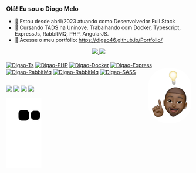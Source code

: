 ### Olá! Eu sou o Diogo Melo

- 🔭 Estou desde abril/2023 atuando como Desenvolvedor Full Stack
- 🌱 Cursando TADS na Uninove. Trabalhando com Docker, Typescript, ExpressJs, RabbitMQ, PHP, AngularJS.
- 📁 Acesse o meu portfólio: https://digao46.github.io/Portfolio/

<div align="center">
  <a href="https://github.com/digao46">
  <img height="150em" src="https://github-readme-stats.vercel.app/api?username=digao46&show_icons=true&theme=dracula&include_all_commits=true&count_private=true"/>
  <img height="150em" src="https://github-readme-stats.vercel.app/api/top-langs/?username=digao46&layout=compact&langs_count=7&theme=dracula"/>
</div>

<div style="display: inline_block"><br>
  <img align="center" alt="Digao-Ts" height="30" width="40" src="https://cdn.jsdelivr.net/gh/devicons/devicon/icons/typescript/typescript-plain.svg">
  <img align="center" alt="Digao-PHP" height="30" width="40" src="https://cdn.jsdelivr.net/gh/devicons/devicon/icons/php/php-original.svg">
  <img align="center" alt="Digao-Docker" height="30" width="40" src="https://cdn.jsdelivr.net/gh/devicons/devicon/icons/docker/docker-original.svg">
  <img align="center" alt="Digao-Express" height="30" width="40" src="https://cdn.jsdelivr.net/gh/devicons/devicon/icons/express/express-original.svg">
  <img align="center" alt="Digao-RabbitMq" height="30" width="40" src="https://cdn.jsdelivr.net/gh/devicons/devicon/icons/rabbitmq/rabbitmq-original.svg">
  <img align="center" alt="Digao-RabbitMq" height="30" width="40" src="https://cdn.jsdelivr.net/gh/devicons/devicon/icons/mongodb/mongodb-original.svg">
  <img align="center" alt="Digao-SASS" height="30" width="40" src="https://cdn.jsdelivr.net/gh/devicons/devicon/icons/sass/sass-original.svg">
  <img align="right" alt="Digao-pic" height="150" style="border-radius:50px;" src="./assets/imgs/avatar.png">
</div>

##
  
<div> 
  <a href="https://instagram.com/di.gaoo" target="_blank"><img src="https://img.shields.io/badge/-Instagram-%23E4405F?style=for-the-badge&logo=instagram&logoColor=white" target="_blank"></a>
  <a href = "mailto:digaodev46@gmail.com"><img src="https://img.shields.io/badge/-Gmail-%23333?style=for-the-badge&logo=gmail&logoColor=white" target="_blank"></a>
  <a href="https://www.linkedin.com/in/diogo-melo-60870a214" target="_blank"><img src="https://img.shields.io/badge/-LinkedIn-%230077B5?style=for-the-badge&logo=linkedin&logoColor=white" target="_blank"></a>
  <a href="https://api.whatsapp.com/send?phone=5511943923846"><img src="https://img.shields.io/badge/WhatsApp-25D366?style=for-the-badge&logo=whatsapp&logoColor=white" target="_blank"></a>
 
  ![Snake animation](https://github.com/digao46/digao46/blob/output/github-contribution-grid-snake.svg)
</div>
